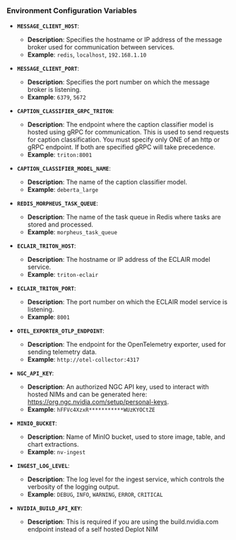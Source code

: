 <!--
SPDX-FileCopyrightText: Copyright (c) 2024, NVIDIA CORPORATION & AFFILIATES.
All rights reserved.
SPDX-License-Identifier: Apache-2.0
-->

### **Environment Configuration Variables**

- **`MESSAGE_CLIENT_HOST`**:

  - **Description**: Specifies the hostname or IP address of the message broker used for communication between
    services.
  - **Example**: `redis`, `localhost`, `192.168.1.10`

- **`MESSAGE_CLIENT_PORT`**:

  - **Description**: Specifies the port number on which the message broker is listening.
  - **Example**: `6379`, `5672`

- **`CAPTION_CLASSIFIER_GRPC_TRITON`**:

  - **Description**: The endpoint where the caption classifier model is hosted using gRPC for communication. This is
    used to send requests for caption classification.
    You must specify only ONE of an http or gRPC endpoint. If both are specified gRPC will take precedence.
  - **Example**: `triton:8001`

- **`CAPTION_CLASSIFIER_MODEL_NAME`**:

  - **Description**: The name of the caption classifier model.
  - **Example**: `deberta_large`

- **`REDIS_MORPHEUS_TASK_QUEUE`**:

  - **Description**: The name of the task queue in Redis where tasks are stored and processed.
  - **Example**: `morpheus_task_queue`

- **`ECLAIR_TRITON_HOST`**:

  - **Description**: The hostname or IP address of the ECLAIR model service.
  - **Example**: `triton-eclair`

- **`ECLAIR_TRITON_PORT`**:

  - **Description**: The port number on which the ECLAIR model service is listening.
  - **Example**: `8001`

- **`OTEL_EXPORTER_OTLP_ENDPOINT`**:

  - **Description**: The endpoint for the OpenTelemetry exporter, used for sending telemetry data.
  - **Example**: `http://otel-collector:4317`

- **`NGC_API_KEY`**:

  - **Description**: An authorized NGC API key, used to interact with hosted NIMs and can be generated here: https://org.ngc.nvidia.com/setup/personal-keys.
  - **Example**: `hFFVc4XzxR***********WUzKYOCtZE`

- **`MINIO_BUCKET`**:

  - **Description**: Name of MinIO bucket, used to store image, table, and chart extractions.
  - **Example**: `nv-ingest`

- **`INGEST_LOG_LEVEL`**:

  - **Description**: The log level for the ingest service, which controls the verbosity of the logging output.
  - **Example**: `DEBUG`, `INFO`, `WARNING`, `ERROR`, `CRITICAL`

- **`NVIDIA_BUILD_API_KEY`**:
  
  - **Description**: This is required if you are using the build.nvidia.com endpoint instead of a self hosted Deplot NIM